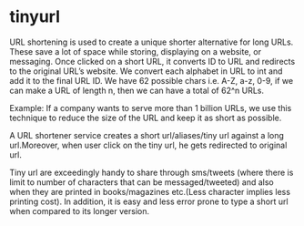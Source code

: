 # tinyurl

URL shortening is used to create a unique shorter alternative for long URLs. These save a lot of space while storing, displaying on a website, or messaging. Once clicked on a short URL, it converts ID to URL and redirects to the original URL’s website. We convert each alphabet in URL to int and add it to the final URL ID. We have 62 possible chars i.e. A-Z, a-z, 0-9, if we can make a URL of length n, then we can have a total of 62^n URLs.

Example: If a company wants to serve more than 1 billion URLs, we use this technique to reduce the size of the URL and keep it as short as possible.

A URL shortener service creates a short url/aliases/tiny url against a long url.Moreover, when user click on the tiny url, he gets redirected to original url.

Tiny url are exceedingly handy to share through sms/tweets (where there is limit to number of characters that can be messaged/tweeted) and also when they are printed in books/magazines etc.(Less character implies less printing cost). In addition, it is easy and less error prone to type a short url when compared to its longer version.


